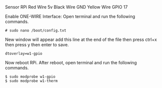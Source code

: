 Sensor	       RPi
Red Wire        5v
Black Wire	    GND
Yellow Wire	  GPIO 17

Enable ONE-WIRE Interface:
Open terminal and run the following commands.
	
	# sudo nano /boot/config.txt

New window will appear add this line at the end of the file then press ctrl+x then press y then enter to save.

	dtoverlay=w1-gpio

Now reboot RPi.
After reboot, open terminal and run the following commands.
	
	$ sudo modprobe w1-gpio
	$ sudo modprobe w1-therm
